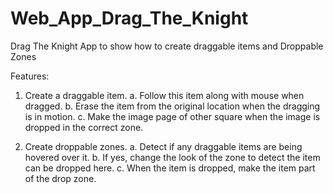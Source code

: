 # Web_App_Drag_The_Knight
Drag The Knight App to show how to create draggable items and Droppable Zones

Features:

1. Create a draggable item. 
  a. Follow this item along with mouse when dragged.
  b. Erase the item from the original location when the dragging is in motion.
  c. Make the image page of other square when the image is dropped in the correct zone.
  
2. Create droppable zones.
  a. Detect if any draggable items are being hovered over it.
  b. If yes, change the look of the zone to detect the item can be dropped here.
  c. When the item is dropped, make the item part of the drop zone.
